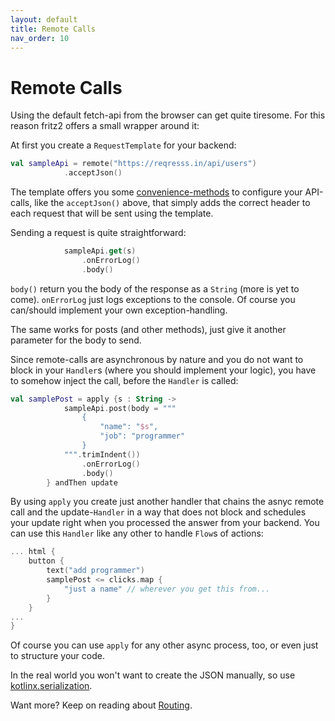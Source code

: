 ```yaml
---
layout: default
title: Remote Calls
nav_order: 10
---
```

# Remote Calls

Using the default fetch-api from the browser can get quite tiresome. For this reason fritz2 offers a small wrapper around it:

At first you create a `RequestTemplate` for your backend:
```kotlin
val sampleApi = remote("https://reqresss.in/api/users")
            .acceptJson()
```
The template offers you some [convenience-methods](https://jwstegemann.github.io/fritz2/dokka/fritz2/io.fritz2.remote/-request-template/) to configure your API-calls, like the `acceptJson()` above, that simply adds the correct header to each request that will be sent using the template.

Sending a request is quite straightforward:
```kotlin
            sampleApi.get(s)
                .onErrorLog()
                .body()
```
`body()` return you the body of the response as a `String` (more is yet to come). `onErrorLog` just logs exceptions to the console. Of course you can/should implement your own exception-handling. 

The same works for posts (and other methods), just give it another parameter for the body to send.

Since remote-calls are asynchronous by nature and you do not want to block in your `Handler`s (where you should implement your logic), you have to somehow inject the call, before the `Handler` is called:

```kotlin
val samplePost = apply {s : String ->
            sampleApi.post(body = """
                {
                    "name": "$s",
                    "job": "programmer"
                }
            """.trimIndent())
                .onErrorLog()
                .body()
        } andThen update
``` 

By using `apply` you create just another handler that chains the asnyc remote call and the update-`Handler` in a way that does not block and schedules your update right when you processed the answer from your backend. You can use this `Handler` like any other to handle `Flow`s of actions:

```kotlin
... html {
    button {
        text("add programmer")
        samplePost <= clicks.map {
            "just a name" // wherever you get this from...
        }
    }
...
}
```
Of course you can use `apply` for any other async process, too, or even just to structure your code. 

In the real world you won't want to create the JSON manually, so use [kotlinx.serialization](https://github.com/Kotlin/kotlinx.serialization).

Want more? Keep on reading about [Routing](Routing.html).